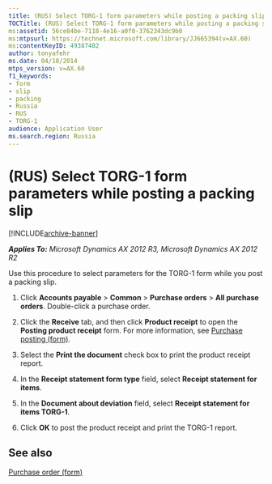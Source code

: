 ```yaml
---
title: (RUS) Select TORG-1 form parameters while posting a packing slip
TOCTitle: (RUS) Select TORG-1 form parameters while posting a packing slip
ms:assetid: 56ce84be-7118-4e16-a0f0-3762343dc9b0
ms:mtpsurl: https://technet.microsoft.com/library/JJ665394(v=AX.60)
ms:contentKeyID: 49387482
author: tonyafehr
ms.date: 04/18/2014
mtps_version: v=AX.60
f1_keywords:
- form
- slip
- packing
- Russia
- RUS
- TORG-1
audience: Application User
ms.search.region: Russia
---
```


# (RUS) Select TORG-1 form parameters while posting a packing slip 


[!INCLUDE[archive-banner](includes/archive-banner.md)]


_**Applies To:** Microsoft Dynamics AX 2012 R3, Microsoft Dynamics AX 2012 R2_

Use this procedure to select parameters for the TORG-1 form while you post a packing slip.

1.  Click **Accounts payable** \> **Common** \> **Purchase orders** \> **All purchase orders**. Double-click a purchase order.

2.  Click the **Receive** tab, and then click **Product receipt** to open the **Posting product receipt** form. For more information, see [Purchase posting (form)](https://technet.microsoft.com/library/aa587152\(v=ax.60\)).

3.  Select the **Print the document** check box to print the product receipt report.

4.  In the **Receipt statement form type** field, select **Receipt statement for items**.

5.  In the **Document about deviation** field, select **Receipt statement for items TORG-1**.

6.  Click **OK** to post the product receipt and print the TORG-1 report.

## See also

[Purchase order (form)](https://technet.microsoft.com/library/aa557983\(v=ax.60\))

  


